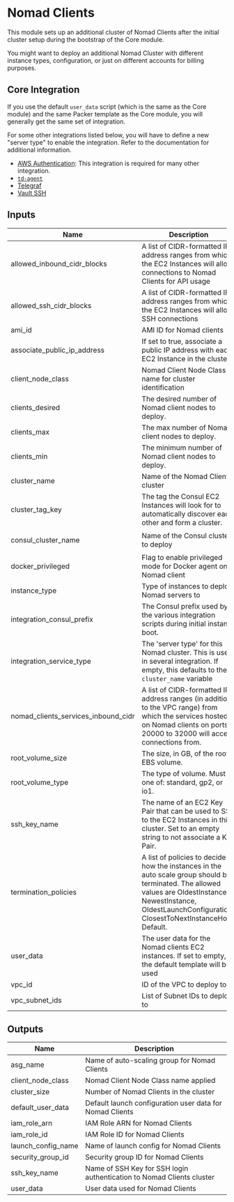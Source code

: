 # Nomad Clients

This module sets up an additional cluster of Nomad Clients after the initial cluster setup during
the bootstrap of the Core module.

You might want to deploy an additional Nomad Cluster with different instance types, configuration,
or just on different accounts for billing purposes.

## Core Integration

If you use the default `user_data` script (which is the same as the Core module) and the same Packer
template as the Core module, you will generally get the same set of integration.

For some other integrations listed below, you will have to define a new "server type" to enable
the integration. Refer to the documentation for additional information.

- [AWS Authentication](../aws-auth): This integration is required for many other integration.
- [`td-agent`](../td-agent)
- [Telegraf](../telegraf)
- [Vault SSH](../vault-ssh)

## Inputs

| Name | Description | Type | Default | Required |
|------|-------------|:----:|:-----:|:-----:|
| allowed_inbound_cidr_blocks | A list of CIDR-formatted IP address ranges from which the EC2 Instances will allow connections to Nomad Clients for API usage | list | - | yes |
| allowed_ssh_cidr_blocks | A list of CIDR-formatted IP address ranges from which the EC2 Instances will allow SSH connections | list | `<list>` | no |
| ami_id | AMI ID for Nomad clients | string | - | yes |
| associate_public_ip_address | If set to true, associate a public IP address with each EC2 Instance in the cluster. | string | `true` | no |
| client_node_class | Nomad Client Node Class name for cluster identification | string | `nomad-client` | no |
| clients_desired | The desired number of Nomad client nodes to deploy. | string | `6` | no |
| clients_max | The max number of Nomad client nodes to deploy. | string | `8` | no |
| clients_min | The minimum number of Nomad client nodes to deploy. | string | `3` | no |
| cluster_name | Name of the Nomad Clients cluster | string | `nomad-client` | no |
| cluster_tag_key | The tag the Consul EC2 Instances will look for to automatically discover each other and form a cluster. | string | `consul-servers` | no |
| consul_cluster_name | Name of the Consul cluster to deploy | string | `consul-nomad-prototype` | no |
| docker_privileged | Flag to enable privileged mode for Docker agent on Nomad client | string | `false` | no |
| instance_type | Type of instances to deploy Nomad servers to | string | `t2.medium` | no |
| integration_consul_prefix | The Consul prefix used by the various integration scripts during initial instance boot. | string | `terraform/` | no |
| integration_service_type | The 'server type' for this Nomad cluster. This is used in several integration. If empty, this defaults to the `cluster_name` variable | string | `` | no |
| nomad_clients_services_inbound_cidr | A list of CIDR-formatted IP address ranges (in addition to the VPC range) from which the services hosted on Nomad clients on ports 20000 to 32000 will accept connections from. | list | `<list>` | no |
| root_volume_size | The size, in GB, of the root EBS volume. | string | `50` | no |
| root_volume_type | The type of volume. Must be one of: standard, gp2, or io1. | string | `gp2` | no |
| ssh_key_name | The name of an EC2 Key Pair that can be used to SSH to the EC2 Instances in this cluster. Set to an empty string to not associate a Key Pair. | string | `` | no |
| termination_policies | A list of policies to decide how the instances in the auto scale group should be terminated. The allowed values are OldestInstance, NewestInstance, OldestLaunchConfiguration, ClosestToNextInstanceHour, Default. | string | `Default` | no |
| user_data | The user data for the Nomad clients EC2 instances. If set to empty, the default template will be used | string | `` | no |
| vpc_id | ID of the VPC to deploy to | string | - | yes |
| vpc_subnet_ids | List of Subnet IDs to deploy to | list | - | yes |

## Outputs

| Name | Description |
|------|-------------|
| asg_name | Name of auto-scaling group for Nomad Clients |
| client_node_class | Nomad Client Node Class name applied |
| cluster_size | Number of Nomad Clients in the cluster |
| default_user_data | Default launch configuration user data for Nomad Clients |
| iam_role_arn | IAM Role ARN for Nomad Clients |
| iam_role_id | IAM Role ID for Nomad Clients |
| launch_config_name | Name of launch config for Nomad Clients |
| security_group_id | Security group ID for Nomad Clients |
| ssh_key_name | Name of SSH Key for SSH login authentication to Nomad Clients cluster |
| user_data | User data used for Nomad Clients |

